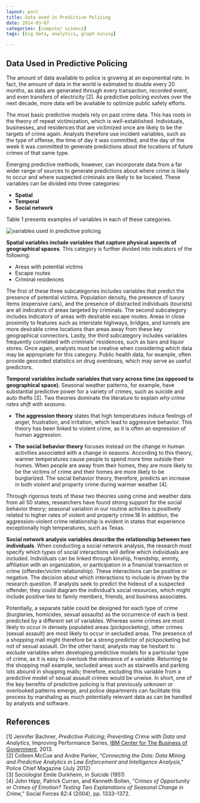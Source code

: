 ```yaml
---
layout: post
title: Data Used in Predictive Policing
date: 2014-03-07
categories: [computer science]
tags: [big data, analytics, graph mining]

---
```


Data Used in Predictive Policing
---
The amount of data available to police is growing at an exponential rate. In fact, the amount of data in the world is estimated to double every 20 months, as data are generated through every transaction, recorded event, and even transfers of electricity [2]. As predictive policing evolves over the next decade, more data will be available to optimize public safety efforts.
The most basic predictive models rely on past crime data. This has roots in the theory of repeat victimization, which is well-established. Individuals, businesses, and residences that are victimized once are likely to be the targets of crime again. Analysts therefore use incident variables, such as the type of offense, the time of day it was committed, and the day of the week it was committed to generate predictions about the locations of future crimes of that same type.
Emerging predictive methods, however, can incorporate data from a far wider range of sources to generate predictions about where crime is likely to occur and where suspected criminals are likely to be located. These variables can be divided into three categories:

* **Spatial**
* **Temporal**
* **Social network**

Table 1 presents examples of variables in each of these categories.

![variables used in predictive policing](http://sungsoo.github.com/images/variables-used-in-predictive-policing.png)
**Spatial variables include variables that capture physical aspects of geographical spaces**. This category is further divided into indicators of the following:
* Areas with potential victims  
* Escape routes  
* Criminal residences


The first of these three subcategories includes variables that predict the presence of potential victims. Population density, the presence of luxury items (expensive cars), and the presence of distracted individuals (tourists) are all indicators of areas targeted by criminals. The second subcategory includes indicators of areas with desirable escape routes. Areas in close proximity to features such as interstate highways, bridges, and tunnels are more desirable crime locations than areas away from these key geographical connectors. Lastly, the third subcategory includes variables frequently correlated with criminals’ residences, such as bars and liquor stores. Once again, analysts must be creative when considering which data may be appropriate for this category. Public health data, for example, often provide geocoded statistics on drug overdoses, which may serve as useful predictors.
**Temporal variables include variables that vary across time (as opposed to geographical space)**. Seasonal weather patterns, for example, have substantial predictive power for a variety of crimes, such as suicide and auto thefts [3]. Two theories dominate the literature to explain *why crime rates shift with seasons*.
* **The aggression theory** states that high temperatures induce feelings of anger, frustration, and irritation, which lead to aggressive behavior. This theory has been linked to violent crime, as it is often an expression of human aggression.  

* **The social behavior theory** focuses instead on the change in human activities associated with a change in seasons. According to this theory, warmer temperatures cause people to spend more time outside their homes. When people are away from their homes, they are more likely to be the victims of crime and their homes are more likely to be burglarized.
The social behavior theory, therefore, predicts an increase in both violent and property crime during warmer weather [4].
Through rigorous tests of these two theories using crime and weather data from all 50 states, researchers have found strong support for the social behavior theory; seasonal variation in our routine activities is positively related to higher rates of violent and property crime.18 In addition, the aggression-violent crime relationship is evident in states that experience exceptionally high temperatures, such as Texas.
**Social network analysis variables describe the relationship between two individuals**. When conducting a social network analysis, the research must specify which types of social interactions will define which individuals are included. Individuals can be linked through kinship, friendship, enmity, affiliation with an organization, or participation in a financial transaction or crime (offender/victim relationship). These interactions can be positive or negative. The decision about which interactions to include is driven by the research question. If analysts seek to predict the hideout of a suspected offender, they could diagram the individual’s social resources, which might include positive ties to family members, friends, and business associates.
Potentially, a separate table could be designed for each type of crime (burglaries, homicides, sexual assaults) as the occurrence of each is best predicted by a different set of variables. Whereas some crimes are most likely to occur in densely populated areas (pickpocketing), other crimes (sexual assault) are most likely to occur in secluded areas. The presence of a shopping mall might therefore be a strong predictor of pickpocketing but not of sexual assault. On the other hand, analysts may be hesitant to exclude variables when developing predictive models for a particular type of crime, as it is easy to overlook the relevance of a variable. Returning to the shopping mall example, secluded areas such as stairwells and parking lots abound in shopping malls; therefore, excluding this variable from a predictive model of sexual assault crimes would be unwise. In short, one of the key benefits of predictive policing is that previously unknown or overlooked patterns emerge, and police departments can facilitate this process by marshaling as much potentially relevant data as can be handled by analysts and software.

References
---
[1] Jennifer Bachner, *Predictive Policing; Preventing Crime with Data and Analytics*, Improving Performance Series, [IBM Center for The Business of Government](http://www.businessofgovernment.org), 2013.  
[2] Colleen McCue and Andre Parker, “*Connecting the Dots: Data Mining and Predictive Analytics in Law Enforcement and Intelligence Analysis*,” Police Chief Magazine (July 2012)  
[3] Sociologist Emile Durkheim, in *Suicide* (1951)  
[4] John Hipp, Patrick Curran, and Kenneth Bollen, “*Crimes of Opportunity or Crimes of Emotion? Testing Two Explanations of Seasonal Change in Crime*,” Social Forces 82:4 (2004), pp. 1333–1372.